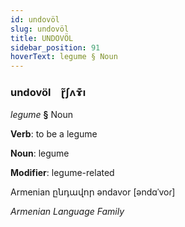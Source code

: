 ```yaml
---
id: undovöl
slug: undovöl
title: UNDOVÖL
sidebar_position: 91
hoverText: legume § Noun
---
```


### undovöl&emsp;<span kind="abugida">ɽ̃ʃʌɤ͊ı</span>

*legume* **§** Noun

**Verb**: to be a legume

**Noun**: legume

**Modifier**: legume-related

Armenian ընդավոր əndavor [əndɑˈvoɾ]

*Armenian Language Family*